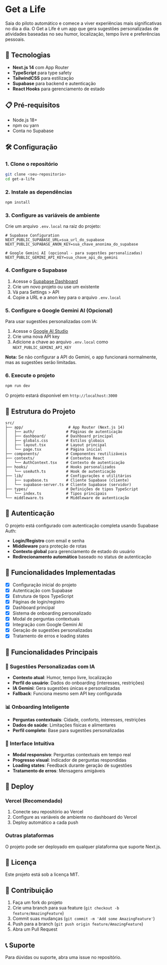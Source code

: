 # Get a Life

Saia do piloto automático e comece a viver experiências mais significativas no dia a dia. O Get a Life é um app que gera sugestões personalizadas de atividades baseadas no seu humor, localização, tempo livre e preferências pessoais.

## 🚀 Tecnologias

- **Next.js 14** com App Router
- **TypeScript** para type safety
- **TailwindCSS** para estilização
- **Supabase** para backend e autenticação
- **React Hooks** para gerenciamento de estado

## 📋 Pré-requisitos

- Node.js 18+ 
- npm ou yarn
- Conta no Supabase

## 🛠️ Configuração

### 1. Clone o repositório
```bash
git clone <seu-repositorio>
cd get-a-life
```

### 2. Instale as dependências
```bash
npm install
```

### 3. Configure as variáveis de ambiente

Crie um arquivo `.env.local` na raiz do projeto:

```env
# Supabase Configuration
NEXT_PUBLIC_SUPABASE_URL=sua_url_do_supabase
NEXT_PUBLIC_SUPABASE_ANON_KEY=sua_chave_anonima_do_supabase

# Google Gemini AI (opcional - para sugestões personalizadas)
NEXT_PUBLIC_GEMINI_API_KEY=sua_chave_api_do_gemini
```

### 4. Configure o Supabase

1. Acesse o [Supabase Dashboard](https://supabase.com/dashboard)
2. Crie um novo projeto ou use um existente
3. Vá para Settings > API
4. Copie a URL e a anon key para o arquivo `.env.local`

### 5. Configure o Google Gemini AI (Opcional)

Para usar sugestões personalizadas com IA:

1. Acesse o [Google AI Studio](https://makersuite.google.com/app/apikey)
2. Crie uma nova API key
3. Adicione a chave ao arquivo `.env.local` como `NEXT_PUBLIC_GEMINI_API_KEY`

**Nota:** Se não configurar a API do Gemini, o app funcionará normalmente, mas as sugestões serão limitadas.

### 6. Execute o projeto

```bash
npm run dev
```

O projeto estará disponível em `http://localhost:3000`

## 📁 Estrutura do Projeto

```
src/
├── app/                    # App Router (Next.js 14)
│   ├── auth/              # Páginas de autenticação
│   ├── dashboard/         # Dashboard principal
│   ├── globals.css        # Estilos globais
│   ├── layout.tsx         # Layout principal
│   └── page.tsx           # Página inicial
├── components/            # Componentes reutilizáveis
├── contexts/              # Contextos React
│   └── AuthContext.tsx    # Contexto de autenticação
├── hooks/                 # Hooks personalizados
│   └── useAuth.ts         # Hook de autenticação
├── lib/                   # Configurações e utilitários
│   ├── supabase.ts        # Cliente Supabase (cliente)
│   └── supabase-server.ts # Cliente Supabase (servidor)
├── types/                 # Definições de tipos TypeScript
│   └── index.ts           # Tipos principais
└── middleware.ts          # Middleware de autenticação
```

## 🔐 Autenticação

O projeto está configurado com autenticação completa usando Supabase Auth:

- **Login/Registro** com email e senha
- **Middleware** para proteção de rotas
- **Contexto global** para gerenciamento de estado do usuário
- **Redirecionamento automático** baseado no status de autenticação

## 🎯 Funcionalidades Implementadas

- [x] Configuração inicial do projeto
- [x] Autenticação com Supabase
- [x] Estrutura de tipos TypeScript
- [x] Páginas de login/registro
- [x] Dashboard principal
- [x] Sistema de onboarding personalizado
- [x] Modal de perguntas contextuais
- [x] Integração com Google Gemini AI
- [x] Geração de sugestões personalizadas
- [x] Tratamento de erros e loading states

## 🚀 Funcionalidades Principais

### 🤖 Sugestões Personalizadas com IA
- **Contexto atual**: Humor, tempo livre, localização
- **Perfil do usuário**: Dados do onboarding (interesses, restrições)
- **IA Gemini**: Gera sugestões únicas e personalizadas
- **Fallback**: Funciona mesmo sem API key configurada

### 📊 Onboarding Inteligente
- **Perguntas contextuais**: Cidade, conforto, interesses, restrições
- **Dados de saúde**: Limitações físicas e alimentares
- **Perfil completo**: Base para sugestões personalizadas

### 🎯 Interface Intuitiva
- **Modal responsivo**: Perguntas contextuais em tempo real
- **Progresso visual**: Indicador de perguntas respondidas
- **Loading states**: Feedback durante geração de sugestões
- **Tratamento de erros**: Mensagens amigáveis

## 🚀 Deploy

### Vercel (Recomendado)

1. Conecte seu repositório ao Vercel
2. Configure as variáveis de ambiente no dashboard do Vercel
3. Deploy automático a cada push

### Outras plataformas

O projeto pode ser deployado em qualquer plataforma que suporte Next.js.

## 📝 Licença

Este projeto está sob a licença MIT.

## 🤝 Contribuição

1. Faça um fork do projeto
2. Crie uma branch para sua feature (`git checkout -b feature/AmazingFeature`)
3. Commit suas mudanças (`git commit -m 'Add some AmazingFeature'`)
4. Push para a branch (`git push origin feature/AmazingFeature`)
5. Abra um Pull Request

## 📞 Suporte

Para dúvidas ou suporte, abra uma issue no repositório.
